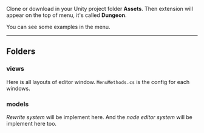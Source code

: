 Clone or download in your Unity project folder **Assets**. Then extension will appear on the top of menu, it's called **Dungeon**.

You can see some examples in the menu.

---

## Folders

### views

Here is all layouts of editor window. `MenuMethods.cs` is the config for each windows.

### models

*Rewrite system* will be implement here. And the *node editor system* will be implement here too.

